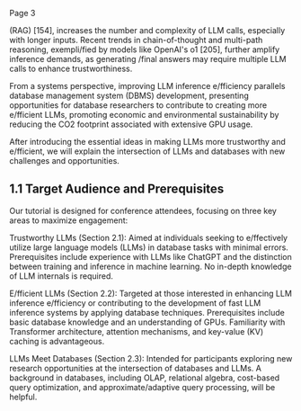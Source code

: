 Page 3

(RAG) [154], increases the number and complexity of LLM calls, especially with longer inputs. Recent trends in chain-of-thought and multi-path reasoning, exempli/fied by models like OpenAI's o1 [205], further amplify inference demands, as generating /final answers may require multiple LLM calls to enhance trustworthiness.

From a systems perspective, improving LLM inference e/fficiency parallels database management system (DBMS) development, presenting opportunities for database researchers to contribute to creating more e/fficient LLMs, promoting economic and environmental sustainability by reducing the CO2 footprint associated with extensive GPU usage.

After introducing the essential ideas in making LLMs more trustworthy and e/fficient, we will explain the intersection of LLMs and databases with new challenges and opportunities.

## 1.1 Target Audience and Prerequisites

Our tutorial is designed for conference attendees, focusing on three key areas to maximize engagement:

Trustworthy LLMs (Section 2.1): Aimed at individuals seeking to e/ffectively utilize large language models (LLMs) in database tasks with minimal errors. Prerequisites include experience with LLMs like ChatGPT and the distinction between training and inference in machine learning. No in-depth knowledge of LLM internals is required.

E/fficient LLMs (Section 2.2): Targeted at those interested in enhancing LLM inference e/fficiency or contributing to the development of fast LLM inference systems by applying database techniques. Prerequisites include basic database knowledge and an understanding of GPUs. Familiarity with Transformer architecture, attention mechanisms, and key-value (KV) caching is advantageous.

LLMs Meet Databases (Section 2.3): Intended for participants exploring new research opportunities at the intersection of databases and LLMs. A background in databases, including OLAP, relational algebra, cost-based query optimization, and approximate/adaptive query processing, will be helpful.